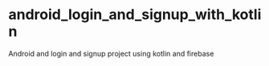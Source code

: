 # android_login_and_signup_with_kotlin
Android and login and signup project using kotlin and firebase
